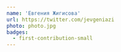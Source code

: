 ```yaml
---
name: 'Евгения Жигисова'
url: https://twitter.com/jevgeniazi
photo: photo.jpg
badges:
  - first-contribution-small
---
```

